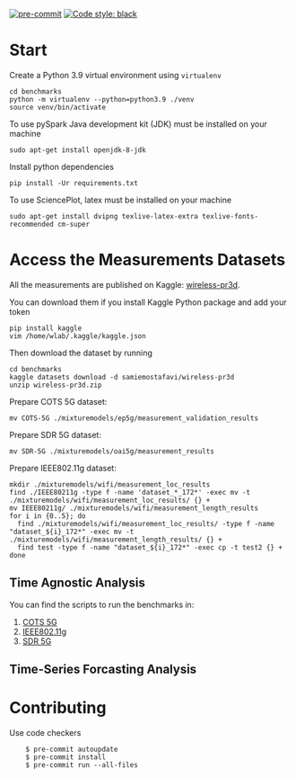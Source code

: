 [![pre-commit](https://img.shields.io/badge/pre--commit-enabled-brightgreen?logo=pre-commit&logoColor=white)](https://pre-commit.com/)
[![Code style: black](https://img.shields.io/badge/code%20style-black-000000.svg)](https://github.com/psf/black)

# Start

Create a Python 3.9 virtual environment using `virtualenv`

```
cd benchmarks
python -m virtualenv --python=python3.9 ./venv
source venv/bin/activate
```

To use pySpark Java development kit (JDK) must be installed on your machine
```
sudo apt-get install openjdk-8-jdk
```

Install python dependencies
```
pip install -Ur requirements.txt
```

To use SciencePlot, latex must be installed on your machine
```
sudo apt-get install dvipng texlive-latex-extra texlive-fonts-recommended cm-super
```

# Access the Measurements Datasets

All the measurements are published on Kaggle: [wireless-pr3d](https://www.kaggle.com/datasets/samiemostafavi/wireless-pr3d).

You can download them if you install Kaggle Python package and add your token
```
pip install kaggle
vim /home/wlab/.kaggle/kaggle.json
```

Then download the dataset by running
```
cd benchmarks
kaggle datasets download -d samiemostafavi/wireless-pr3d
unzip wireless-pr3d.zip
```

Prepare COTS 5G dataset:
```
mv COTS-5G ./mixturemodels/ep5g/measurement_validation_results
```

Prepare SDR 5G dataset:
```
mv SDR-5G ./mixturemodels/oai5g/measurement_results
```

Prepare IEEE802.11g dataset: 
```
mkdir ./mixturemodels/wifi/measurement_loc_results
find ./IEEE80211g -type f -name 'dataset_*_172*' -exec mv -t ./mixturemodels/wifi/measurement_loc_results/ {} +
mv IEEE80211g/ ./mixturemodels/wifi/measurement_length_results
for i in {0..5}; do
  find ./mixturemodels/wifi/measurement_loc_results/ -type f -name "dataset_${i}_172*" -exec mv -t ./mixturemodels/wifi/measurement_length_results/ {} +
  find test -type f -name "dataset_${i}_172*" -exec cp -t test2 {} +
done
```


## Time Agnostic Analysis

You can find the scripts to run the benchmarks in:
1. [COTS 5G](./mixturemodels/COTS5G.md)
2. [IEEE802.11g](./mixturemodels/IEEE80211g.md)
3. [SDR 5G](./mixturemodels/SDR5G.md)

## Time-Series Forcasting Analysis



# Contributing

Use code checkers

        $ pre-commit autoupdate
        $ pre-commit install
        $ pre-commit run --all-files

